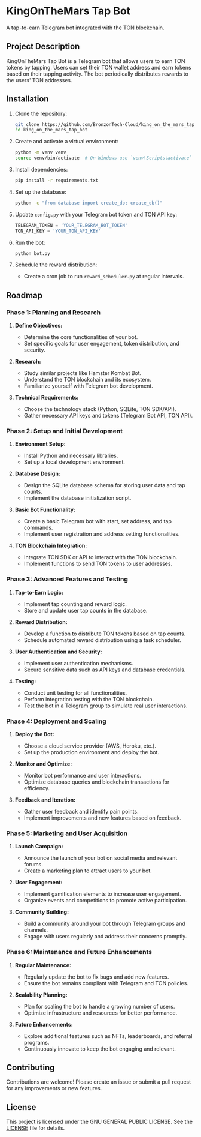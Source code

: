# KingOnTheMars Tap Bot

A tap-to-earn Telegram bot integrated with the TON blockchain.

## Project Description

KingOnTheMars Tap Bot is a Telegram bot that allows users to earn TON tokens by tapping. Users can set their TON wallet address and earn tokens based on their tapping activity. The bot periodically distributes rewards to the users' TON addresses.

## Installation

1. Clone the repository:
    ```bash
    git clone https://github.com/BronzonTech-Cloud/king_on_the_mars_tap_bot.git
    cd king_on_the_mars_tap_bot
    ```

2. Create and activate a virtual environment:
    ```bash
    python -m venv venv
    source venv/bin/activate  # On Windows use `venv\Scripts\activate`
    ```

3. Install dependencies:
    ```bash
    pip install -r requirements.txt
    ```

4. Set up the database:
    ```bash
    python -c "from database import create_db; create_db()"
    ```

5. Update `config.py` with your Telegram bot token and TON API key:
    ```python
    TELEGRAM_TOKEN = 'YOUR_TELEGRAM_BOT_TOKEN'
    TON_API_KEY = 'YOUR_TON_API_KEY'
    ```

6. Run the bot:
    ```bash
    python bot.py
    ```

7. Schedule the reward distribution:
    - Create a cron job to run `reward_scheduler.py` at regular intervals.

## Roadmap

### Phase 1: Planning and Research

1. **Define Objectives:**
   - Determine the core functionalities of your bot.
   - Set specific goals for user engagement, token distribution, and security.

2. **Research:**
   - Study similar projects like Hamster Kombat Bot.
   - Understand the TON blockchain and its ecosystem.
   - Familiarize yourself with Telegram bot development.

3. **Technical Requirements:**
   - Choose the technology stack (Python, SQLite, TON SDK/API).
   - Gather necessary API keys and tokens (Telegram Bot API, TON API).

### Phase 2: Setup and Initial Development

1. **Environment Setup:**
   - Install Python and necessary libraries.
   - Set up a local development environment.

2. **Database Design:**
   - Design the SQLite database schema for storing user data and tap counts.
   - Implement the database initialization script.

3. **Basic Bot Functionality:**
   - Create a basic Telegram bot with start, set address, and tap commands.
   - Implement user registration and address setting functionalities.

4. **TON Blockchain Integration:**
   - Integrate TON SDK or API to interact with the TON blockchain.
   - Implement functions to send TON tokens to user addresses.

### Phase 3: Advanced Features and Testing

1. **Tap-to-Earn Logic:**
   - Implement tap counting and reward logic.
   - Store and update user tap counts in the database.

2. **Reward Distribution:**
   - Develop a function to distribute TON tokens based on tap counts.
   - Schedule automated reward distribution using a task scheduler.

3. **User Authentication and Security:**
   - Implement user authentication mechanisms.
   - Secure sensitive data such as API keys and database credentials.

4. **Testing:**
   - Conduct unit testing for all functionalities.
   - Perform integration testing with the TON blockchain.
   - Test the bot in a Telegram group to simulate real user interactions.

### Phase 4: Deployment and Scaling

1. **Deploy the Bot:**
   - Choose a cloud service provider (AWS, Heroku, etc.).
   - Set up the production environment and deploy the bot.

2. **Monitor and Optimize:**
   - Monitor bot performance and user interactions.
   - Optimize database queries and blockchain transactions for efficiency.

3. **Feedback and Iteration:**
   - Gather user feedback and identify pain points.
   - Implement improvements and new features based on feedback.

### Phase 5: Marketing and User Acquisition

1. **Launch Campaign:**
   - Announce the launch of your bot on social media and relevant forums.
   - Create a marketing plan to attract users to your bot.

2. **User Engagement:**
   - Implement gamification elements to increase user engagement.
   - Organize events and competitions to promote active participation.

3. **Community Building:**
   - Build a community around your bot through Telegram groups and channels.
   - Engage with users regularly and address their concerns promptly.

### Phase 6: Maintenance and Future Enhancements

1. **Regular Maintenance:**
   - Regularly update the bot to fix bugs and add new features.
   - Ensure the bot remains compliant with Telegram and TON policies.

2. **Scalability Planning:**
   - Plan for scaling the bot to handle a growing number of users.
   - Optimize infrastructure and resources for better performance.

3. **Future Enhancements:**
   - Explore additional features such as NFTs, leaderboards, and referral programs.
   - Continuously innovate to keep the bot engaging and relevant.

## Contributing

Contributions are welcome! Please create an issue or submit a pull request for any improvements or new features.

## License

This project is licensed under the GNU GENERAL PUBLIC LICENSE. See the [LICENSE](LICENSE) file for details.
